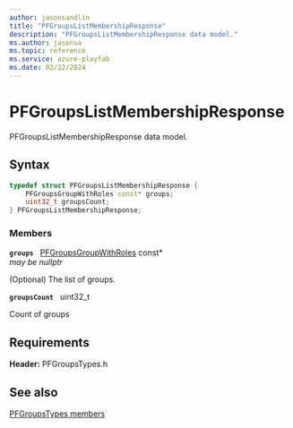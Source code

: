 ```yaml
---
author: jasonsandlin
title: "PFGroupsListMembershipResponse"
description: "PFGroupsListMembershipResponse data model."
ms.author: jasonsa
ms.topic: reference
ms.service: azure-playfab
ms.date: 02/22/2024
---
```


# PFGroupsListMembershipResponse  

PFGroupsListMembershipResponse data model.  

## Syntax  
  
```cpp
typedef struct PFGroupsListMembershipResponse {  
    PFGroupsGroupWithRoles const* groups;  
    uint32_t groupsCount;  
} PFGroupsListMembershipResponse;  
```
  
### Members  
  
**`groups`** &nbsp; [PFGroupsGroupWithRoles](pfgroupsgroupwithroles.md) const*  
*may be nullptr*  
  
(Optional) The list of groups.
  
**`groupsCount`** &nbsp; uint32_t  
  
Count of groups
  
  
## Requirements  
  
**Header:** PFGroupsTypes.h
  
## See also  
[PFGroupsTypes members](../pfgroupstypes_members.md)  

  
  

